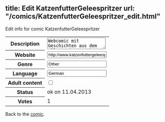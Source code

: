 title: Edit KatzenfutterGeleespritzer
url: "/comics/KatzenfutterGeleespritzer_edit.html"
---
Edit info for comic KatzenfutterGeleespritzer

<form name="comic" action="http://gaepostmail.appengine.com/comic" name="post">
<table class="comicinfo">
<tr>
<th>Description</th><td><textarea name="description">Webcomic mit Geschichten aus dem Alltag eines geeky Cartoonisten und Comiczeichners</textarea></td>
</tr>
<tr>
<th>Website</th><td><input type="text" name="url" value="http://www.katzenfuttergeleespritzer.de/"/></td>
</tr>
<tr>
<th>Genre</th><td><input type="text" name="genre" value="Other"/></td>
</tr>
<tr>
<th>Language</th><td><input type="text" name="language" value="German"/></td>
</tr>
<tr>
<th>Adult content</th><td><input type="checkbox" name="adult" value="adult" /></td>
</tr>
<tr>
<th>Status</th><td>ok on 11.04.2013</td>
</tr>
<tr>
<th>Votes</th><td>1</div></td>
</tr>
</table>
</form>

Back to the [comic](/comics/KatzenfutterGeleespritzer.html).
